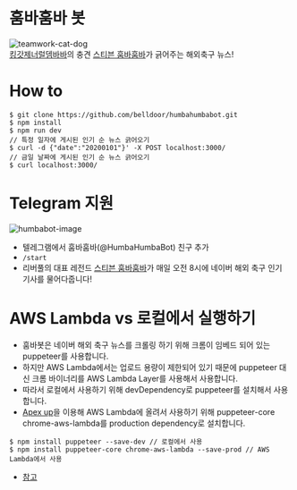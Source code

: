 # 훔바훔바 봇
![teamwork-cat-dog](https://extmovie.com/files/attach/images/148/030/648/041/4cc6c42959c87f70cd54a33b8d1ee44b.gif)\
[킹갓제너럴뎀바바](https://namu.wiki/w/%EB%8E%80%EB%B0%94%20%EB%B0%94)의 충견 [스티븐 훔바훔바](https://namu.wiki/w/%EC%8A%A4%ED%8B%B0%EB%B8%90%20%EC%A0%9C%EB%9D%BC%EB%93%9C)가 긁어주는 해외축구 뉴스!


# How to
```
$ git clone https://github.com/belldoor/humbahumbabot.git
$ npm install
$ npm run dev
// 특정 일자에 게시된 인기 순 뉴스 긁어오기
$ curl -d {"date":"20200101"}' -X POST localhost:3000/
// 금일 날짜에 게시된 인기 순 뉴스 긁어오기
$ curl localhost:3000/
```


# Telegram 지원
![humbabot-image](https://user-images.githubusercontent.com/8427455/71658898-da549580-2d88-11ea-8ed5-664b500e990d.png)
* 텔레그램에서 훔바훔바(@HumbaHumbaBot) 친구 추가
* `/start`
* 리버풀의 대표 레전드 [스티븐 훔바훔바](https://namu.wiki/w/%EC%8A%A4%ED%8B%B0%EB%B8%90%20%EC%A0%9C%EB%9D%BC%EB%93%9C)가 매일 오전 8시에 네이버 해외 축구 인기 기사를 물어다줍니다!


# AWS Lambda vs 로컬에서 실행하기
* 훔바봇은 네이버 해외 축구 뉴스를 크롤링 하기 위해 크롬이 임베드 되어 있는 puppeteer를 사용합니다.
* 하지만 AWS Lambda에서는 업로드 용량이 제한되어 있기 때문에 puppeteer 대신 크롬 바이너리를 AWS Lambda Layer를 사용해서 사용합니다.
* 따라서 로컬에서 사용하기 위해 devDependency로 puppeteer를 설치해서 사용합니다.
* [Apex up](https://github.com/apex/up)을 이용해 AWS Lambda에 올려서 사용하기 위해 puppeteer-core chrome-aws-lambda를 production dependency로 설치합니다.
```
$ npm install puppeteer --save-dev // 로컬에서 사용
$ npm install puppeteer-core chrome-aws-lambda --save-prod // AWS Lambda에서 사용
```
* [참고](https://github.com/alixaxel/chrome-aws-lambda/wiki/HOWTO:-Local-Development)
